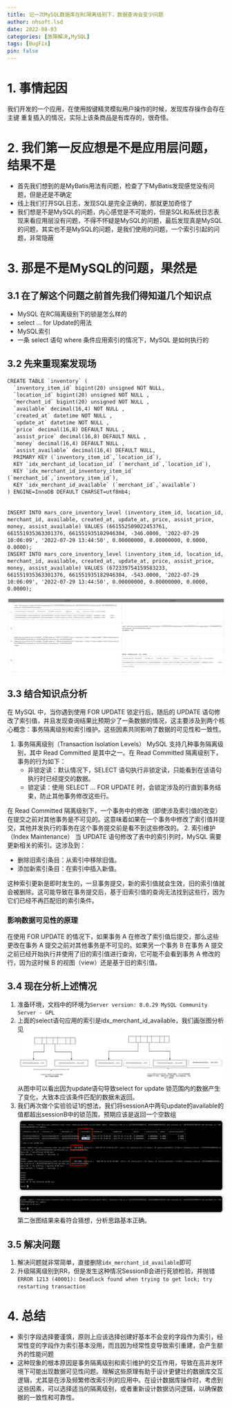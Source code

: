 ```yaml
---
title: 记一次MySQL数据库在RC隔离级别下，数据查询会变少问题
author: nhsoft.lsd
date: 2022-08-03
categories: [故障解决,MySQL]
tags: [BugFix]
pin: false
---
```



# 1. 事情起因
我们开发的一个应用，在使用按键精灵模拟用户操作的时候，发现库存操作会存在主键
重复插入的情况，实际上该条商品是有库存的，很奇怪。

# 2. 我们第一反应想是不是应用层问题，结果不是
* 首先我们想到的是MyBatis用法有问题，检查了下MyBatis发现感觉没有问题，但是还是不确定
* 线上我们打开SQL日志，发现SQL是完全正确的，那就更加奇怪了
* 我们想是不是MySQL的问题，内心感觉是不可能的，但是SQL和系统日志表现来看应用层没有问题，不得不怀疑是MySQL的问题，最后发现真是MySQL的问题，其实也不是MySQL的问题，是我们使用的问题，一个索引引起的问题，非常隐蔽

# 3. 那是不是MySQL的问题，果然是
## 3.1 在了解这个问题之前首先我们得知道几个知识点
* MySQL 在RC隔离级别下的锁是怎么样的
* select ... for Update的用法
* MySQL索引
* 一条 select 语句 where 条件应用索引的情况下，MySQL 是如何执行的

## 3.2 先来重现案发现场
```
CREATE TABLE `inventory` (
  `inventory_item_id` bigint(20) unsigned NOT NULL,
  `location_id` bigint(20) unsigned NOT NULL ,
  `merchant_id` bigint(20) unsigned NOT NULL ,
  `available` decimal(16,4) NOT NULL ,
  `created_at` datetime NOT NULL ,
  `update_at` datetime NOT NULL ,
  `price` decimal(16,8) DEFAULT NULL ,
  `assist_price` decimal(16,8) DEFAULT NULL ,
  `money` decimal(16,4) DEFAULT NULL ,
  `assist_available` decimal(16,4) DEFAULT NULL,
  PRIMARY KEY (`inventory_item_id`,`location_id`),
  KEY `idx_merchant_id_location_id` (`merchant_id`,`location_id`),
  KEY `idx_merchant_id_inventory_item_id` (`merchant_id`,`inventory_item_id`),
  KEY `idx_merchant_id_available` (`merchant_id`,`available`)
) ENGINE=InnoDB DEFAULT CHARSET=utf8mb4;


INSERT INTO mars_core_inventory_level (inventory_item_id, location_id, merchant_id, available, created_at, update_at, price, assist_price, money, assist_available) VALUES (661552509022453761, 661551935363301376, 661551935182946304, -346.0000, '2022-07-29 10:06:09', '2022-07-29 13:44:50', 0.00000000, 0.00000000, 0.0000, 0.0000);
INSERT INTO mars_core_inventory_level (inventory_item_id, location_id, merchant_id, available, created_at, update_at, price, assist_price, money, assist_available) VALUES (672339754159583233, 661551935363301376, 661551935182946304, -543.0000, '2022-07-29 10:06:09', '2022-07-29 13:44:50', 0.00000000, 0.00000000, 0.0000, 0.0000);
```

![](/assets/img/nhsoft_lsd/2022-08-02-002.png)

## 3.3 结合知识点分析
在 MySQL 中，当你遇到使用 FOR UPDATE 锁定行后，随后的 UPDATE 语句修改了索引值，并且发现查询结果比预期少了一条数据的情况，这主要涉及到两个核心概念：事务隔离级别和索引维护。这些因素共同影响了数据的可见性和一致性。
1. 事务隔离级别（Transaction Isolation Levels）
   MySQL 支持几种事务隔离级别，其中 Read Committed 是其中之一。在 Read Committed 隔离级别下，事务的行为如下：
   * 非锁定读：默认情况下，SELECT 语句执行非锁定读，只能看到在该语句执行时已经提交的数据。
   * 锁定读：使用 SELECT ... FOR UPDATE 时，会锁定涉及的行直到事务结束，防止其他事务修改这些行。

在 Read Committed 隔离级别下，一个事务中的修改（即使涉及索引值的改变）在提交之前对其他事务是不可见的。这意味着如果在一个事务中修改了索引值并提交，其他并发执行的事务在这个事务提交前是看不到这些修改的。
2. 索引维护（Index Maintenance）
   当 UPDATE 语句修改了表中的索引列时，MySQL 需要更新相关的索引。这涉及到：
   * 删除旧索引条目：从索引中移除旧值。
   * 添加新索引条目：在索引中插入新值。

这种索引更新是即时发生的，一旦事务提交，新的索引值就会生效，旧的索引值就会被删除。这可能导致在事务提交后，基于旧索引值的查询无法找到这些行，因为它们已经不再匹配旧的索引条件。
### 影响数据可见性的原理
   在使用 FOR UPDATE 的情况下，如果事务 A 在修改了索引值后提交，那么这些更改在事务 A 提交之前对其他事务是不可见的。如果另一个事务 B 在事务 A 提交之前已经开始执行并使用了旧的索引值进行查询，它可能不会看到事务 A 修改的行，因为这时候 B 的视图（view）还是基于旧的索引值。

## 3.4 现在分析上述情况
1. 准备环境，文档中的环境为`Server version: 8.0.29 MySQL Community Server - GPL`
2. 上面的select语句应用的索引是idx_merchant_id_available，我们画张图分析见
![](/assets/img/nhsoft_lsd/2022-08-02-index-rc.png)
从图中可以看出因为update语句导致select for update 锁范围内的数据产生了变化，大致本应该条件匹配的数据未返回。
3. 我们再次做个实验验证1的想法，我们将sessionA中两句update的available的值都超出sessionB中的锁范围，预期应该是返回一个空数组
![](/assets/img/nhsoft_lsd/2022-08-02-000.png)
![](/assets/img/nhsoft_lsd/2022-08-02-001.png)
第二张图结果来看符合猜想，分析思路基本正确。

## 3.5 解决问题
1. 解决问题就非常简单，直接删除`idx_merchant_id_available`即可
2. 升级隔离级别到RR，但是发生这种情况SessionB会进行死锁检验，并抛错`ERROR 1213 (40001): Deadlock found when trying to get lock; try restarting transaction`

# 4. 总结
* 索引字段选择要谨慎，原则上应该选择创建好基本不会变的字段作为索引，经常性变的字段作为索引基本没用，而且因为经常性变导致索引重建，会产生额外的性能问题
* 这种现象的根本原因是事务隔离级别和索引维护的交互作用，导致在高并发环境下可能出现数据可见性问题。理解这些原理有助于设计更健壮的数据库交互逻辑，尤其是在涉及频繁修改索引列的应用中。在设计数据库操作时，考虑到这些因素，可以选择适当的隔离级别，或者重新设计数据访问逻辑，以确保数据的一致性和可靠性。
